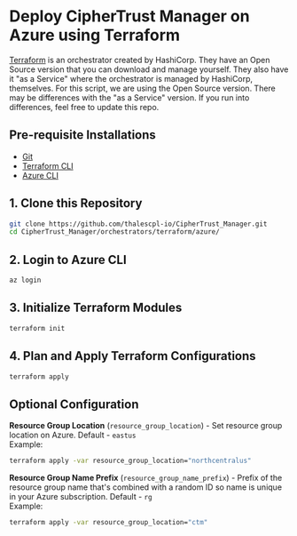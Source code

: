 # Deploy CipherTrust Manager on Azure using Terraform

[Terraform](https://terraform.io/) is an orchestrator created by HashiCorp. They have an Open Source version that you can download and manage yourself. They also have it "as a Service" where the orchestrator is managed by HashiCorp, themselves. For this script, we are using the Open Source version. There may be differences with the "as a Service" version. If you run into differences, feel free to update this repo.

## Pre-requisite Installations
* [Git](https://gitscm.org)
* [Terraform CLI](https://terraform.io/downloads)
* [Azure CLI](https://docs.microsoft.com/en-us/cli/azure/install-azure-cli)

## 1. Clone this Repository
```bash
git clone https://github.com/thalescpl-io/CipherTrust_Manager.git
cd CipherTrust_Manager/orchestrators/terraform/azure/
```

## 2. Login to Azure CLI
```bash
az login
```

## 3. Initialize Terraform Modules
```bash
terraform init
```

## 4. Plan and Apply Terraform Configurations
```bash
terraform apply
```

## Optional Configuration
**Resource Group Location** (`resource_group_location`) - Set resource group location on Azure. Default - `eastus`\
Example:
```bash
terraform apply -var resource_group_location="northcentralus"
```

**Resource Group Name Prefix** (`resource_group_name_prefix`) - Prefix of the resource group name that's combined with a random ID so name is unique in your Azure subscription. Default - `rg`\
Example:
```bash
terraform apply -var resource_group_location="ctm"
```
